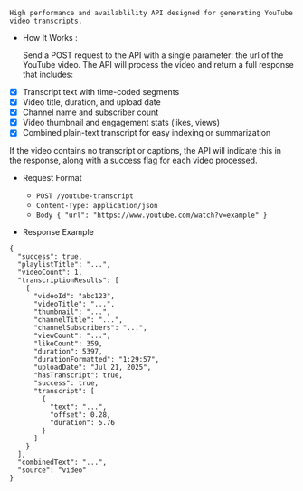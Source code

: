     High performance and availablility API designed for generating YouTube video transcripts.

- How It Works :

   Send a POST request to the API with a single parameter: the url of the YouTube video. The API will process the video and return a full response that includes:

- [x] Transcript text with time-coded segments
- [x] Video title, duration, and upload date
- [x] Channel name and subscriber count
- [x] Video thumbnail and engagement stats (likes, views)
- [x] Combined plain-text transcript for easy indexing or summarization

If the video contains no transcript or captions, the API will indicate this in the response, along with a success flag for each video processed.

- Request Format
   - ```POST /youtube-transcript  ```
   - ```Content-Type: application/json  ```
   - ```Body { "url": "https://www.youtube.com/watch?v=example" } ```

- Response Example 
``` 
{
  "success": true,
  "playlistTitle": "...",
  "videoCount": 1,
  "transcriptionResults": [
    {
      "videoId": "abc123",
      "videoTitle": "...",
      "thumbnail": "...",
      "channelTitle": "...",
      "channelSubscribers": "...",
      "viewCount": "...",
      "likeCount": 359,
      "duration": 5397,
      "durationFormatted": "1:29:57",
      "uploadDate": "Jul 21, 2025",
      "hasTranscript": true,
      "success": true,
      "transcript": [
        {
          "text": "...",
          "offset": 0.28,
          "duration": 5.76
        }
      ]
    }
  ],
  "combinedText": "...",
  "source": "video"
} 
```